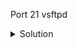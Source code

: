 Port 21 vsftpd

<details>
  <summary>Solution</summary>
  
  ```javascript
  search vsftpd
  ```
  The output of the search is: 

  Matching Modules

```markdown
  Matching Modules

================

Name                                  Disclosure Date  Rank    Description

----                                  ---------------  ----    -----------

exploit/unix/ftp/vsftpd_234_backdoor  2011-07-03  excellent  VSFTPD v2.3.4 Backdoor Command Execution
  ```
</details>